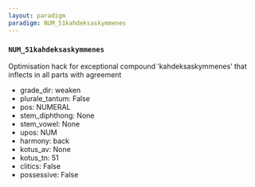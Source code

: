 ```yaml
---
layout: paradigm
paradigm: NUM_51kahdeksaskymmenes
---
```

### ` NUM_51kahdeksaskymmenes `

Optimisation hack for exceptional compound ’kahdeksaskymmenes’ that inflects in all parts with agreement
* grade_dir: weaken
* plurale_tantum: False
* pos: NUMERAL
* stem_diphthong: None
* stem_vowel: None
* upos: NUM
* harmony: back
* kotus_av: None
* kotus_tn: 51
* clitics: False
* possessive: False
